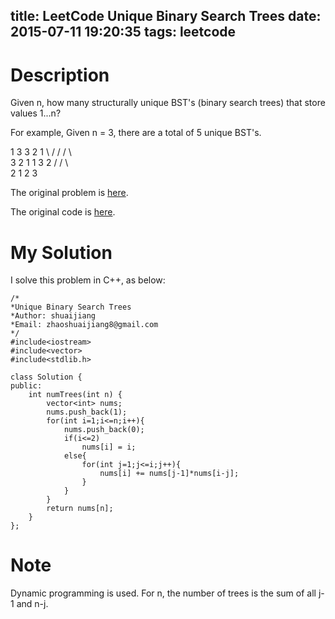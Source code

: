 title: LeetCode Unique Binary Search Trees
date: 2015-07-11 19:20:35
tags: leetcode
---


# Description
Given n, how many structurally unique BST's (binary search trees) that store values 1...n?

For example,
Given n = 3, there are a total of 5 unique BST's.

   1         3     3      2      1
    \       /     /      / \      \
     3     2     1      1   3      2
    /     /       \                 \
   2     1         2                 3


The original problem is [here](https://leetcode.com/problems/unique-binary-search-trees/ "Problem").

The original code is [here](https://github.com/shuaijiang/LeetCode/blob/master/UniqueBinarySearchTrees.cpp "Code").
<!--more-->

# My Solution
I solve this problem in C++, as below:
	
	/*
	*Unique Binary Search Trees
	*Author: shuaijiang
	*Email: zhaoshuaijiang8@gmail.com
	*/
	#include<iostream>
	#include<vector>
	#include<stdlib.h>
	
	class Solution {
	public:
	    int numTrees(int n) {
	        vector<int> nums; 
	        nums.push_back(1);
	        for(int i=1;i<=n;i++){
	        	nums.push_back(0);
	        	if(i<=2)
	        		nums[i] = i;
	        	else{
	        		for(int j=1;j<=i;j++){
	        			nums[i] += nums[j-1]*nums[i-j];
	        		}
	        	}
	        }
	        return nums[n];
	    }
	};
	


# Note
Dynamic programming is used. For n, the number of trees is the sum of all j-1 and n-j.
